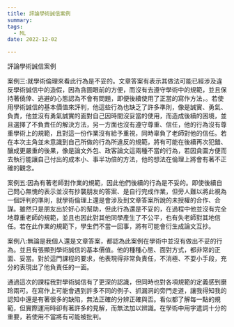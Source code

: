 ```yaml
---
title: 評論學術誠信案例
summary:
tags:
  - ML
date: 2022-12-02

---
```

評論學術誠信案例

 案例三:就學術倫理來看此行為是不妥的。文章答案有表示其做法可能已經涉及違反學術誠信中的造假，因為貪圖眼前的方便，而沒有去遵守學術中的規範，並且保持著僥倖、逃避的心態認為不會有問題，即便後續使用了正當的寫作方法，。若使用學術誠信的基本價值來評判，他這些行為也缺乏了許多準則，像是誠實、勇氣、負責，他並沒有勇氣誠實的面對自己因時間沒妥當的使用，而造成後續的困境，並且選擇了不負責任的解決方法，另一方面也沒有遵守尊重、信任，他的行為沒有尊重學術上的規範，且對這一份作業沒有給予重視，同時辜負了老師對他的信任。若在本次主角並未意識到自己所做的行為所違反的規範，將有可能在後續再次犯錯、釀成更嚴重的後果，像是論文外包、政客論文這兩種不當的行為，若因貪圖方便而去執行能讓自己付出的成本小、事半功倍的方法，他的想法在倫理上將會有著不正確的觀念。
    
  案例五:因為有著老師對作業的規範，因此他們後續的行為是不妥的。即使後續自己問心無愧的表示並沒有抄襲朋友的答案、是自行完成作業，但旁人難以將此視為一個評判的準則，就學術倫理上還是會涉及到文章答案所說的未授權的合作、合謀。雖然只是朋友出於好心的幫助，但此行為還是不妥的，在過程中他並沒有完全地尊重老師的規範，並且也因此對其他同學產生了不公平，也有失老師對其地信任。若在此作業的規範下，學生們不當一回事，將有可能會衍生成論文互抄。
     
  案例八:無論是我個人還是文章答案，都認為此案例在學術中並沒有做出不妥的行為。並且有張顯到學術誠信的基本價值。他的種種心態、面對方式，都非常的正面、妥當。對於這門課程的要求，他表現得非常負責任，不消極、不耍小手段，充分的表現出了他負責任的一面。
    
  通過這次的課程我對學術誠信有了更深的認識，但同時也對各項規範的定義感到磨玲兩可。在寫作上可能會遇到許多不同的例子、抓漏洞的旁門走道，讓我得知我的認知中還是有著很多的缺陷，無法正確的分辨正確與否。看似都了解每一點的規範，但實際運用時卻有著許多的見解，而無法加以辨識。在學術中用字遣詞十分的重要，若使用不當將有可能被批判。

